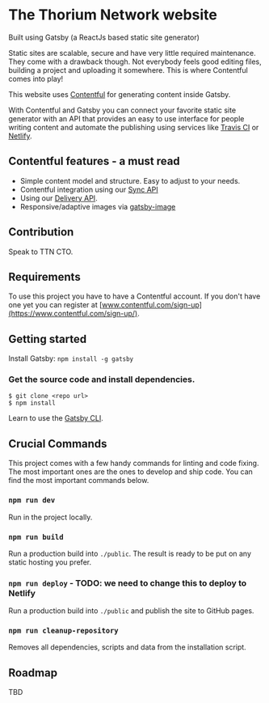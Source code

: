 # The Thorium Network website

Built using Gatsby (a ReactJs based static site generator)


Static sites are scalable, secure and have very little required maintenance. They come with a drawback though. Not everybody feels good editing files, building a project and uploading it somewhere. This is where Contentful comes into play!

This website uses [Contentful](https://www.contentful.com) for generating content inside Gatsby.

With Contentful and Gatsby you can connect your favorite static site generator with an API that provides an easy to use interface for people writing content and automate the publishing using services like [Travis CI](https://travis-ci.org/) or [Netlify](https://www.netlify.com/).

## Contentful features - a must read

* Simple content model and structure. Easy to adjust to your needs.
* Contentful integration using our [Sync API](https://www.contentful.com/developers/docs/references/content-delivery-api/#/reference/synchronization/initial-synchronization-of-entries-of-a-specific-content-type)
* Using our [Delivery API](https://www.contentful.com/developers/docs/references/content-delivery-api/).
* Responsive/adaptive images via [gatsby-image](https://www.gatsbyjs.org/packages/gatsby-image/)

## Contribution

Speak to TTN CTO.

## Requirements

To use this project you have to have a Contentful account. If you don't have one yet you can register at [www.contentful.com/sign-up](https://www.contentful.com/sign-up/).

## Getting started

Install Gatsby:
`npm install -g gatsby`

### Get the source code and install dependencies.

```
$ git clone <repo url>
$ npm install
```

Learn to use the [Gatsby CLI](https://www.npmjs.com/package/gatsby-cli).

## Crucial Commands

This project comes with a few handy commands for linting and code fixing. The most important ones are the ones to develop and ship code. You can find the most important commands below.

### `npm run dev`

Run in the project locally.

### `npm run build`

Run a production build into `./public`. The result is ready to be put on any static hosting you prefer.

### `npm run deploy` - TODO: we need to change this to deploy to Netlify

Run a production build into `./public` and publish the site to GitHub pages.

### `npm run cleanup-repository`

Removes all dependencies, scripts and data from the installation script.

## Roadmap

TBD
